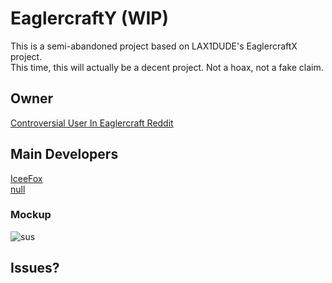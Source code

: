 # EaglercraftY (WIP)
This is a semi-abandoned project based on LAX1DUDE's EaglercraftX project.
<br>
This time, this will actually be a decent project. Not a hoax, not a fake claim.

## Owner
[Controversial User In Eaglercraft Reddit](https://github.com/developer-lfierrro743)
## Main Developers
[IceeFox](https://github.com/IceeFox)
<br>
[null](https://github.com/FailedCoder23)

### Mockup
![sus](https://raw.githubusercontent.com/FailedCoder23/truth/main/assets/images/Screenshot%202023-03-20%20162811.png)

## Issues?
